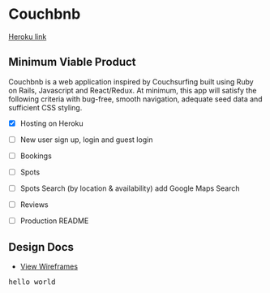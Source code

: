 # Couchbnb

[Heroku link][heroku]
<!-- [Trello link][trello] -->

[heroku]: https://couchbnb.herokuapp.com/
<!-- [trello]:  -->


## Minimum Viable Product
Couchbnb is a web application inspired by Couchsurfing built using Ruby on Rails, Javascript and React/Redux. At minimum, this app will satisfy the following criteria with bug-free, smooth navigation, adequate seed data and sufficient CSS styling.

- [x] Hosting on Heroku
- [ ] New user sign up, login and guest login
- [ ] Bookings
- [ ] Spots
- [ ] Spots Search (by location & availability) add Google Maps Search
- [ ] Reviews
- [ ] Production README


## Design Docs
* [View Wireframes][wireframes]
<!-- * [React Components][components]
* [API endpoints][api-endpoints]
* [DB schema][schema]
* [Sample State][sample-state] -->

[wireframes]: docs/wireframes
<!-- [components]: docs/component-hierarchy.md
[sample-state]: docs/sample-state.md
[api-endpoints]: docs/api-endpoints.md
[schema]: docs/schema.md -->

<tt>hello world</tt>
